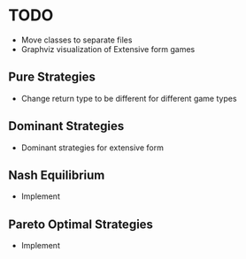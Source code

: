 
# TODO

- Move classes to separate files
- Graphviz visualization of Extensive form games

## Pure Strategies

- Change return type to be different for different game types

## Dominant Strategies

- Dominant strategies for extensive form

## Nash Equilibrium

- Implement

## Pareto Optimal Strategies

- Implement

